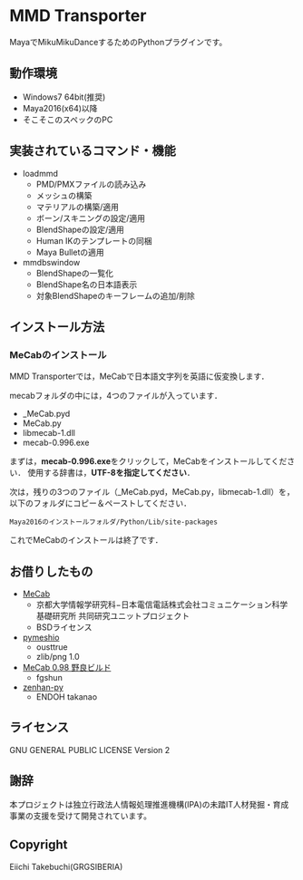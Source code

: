 MMD Transporter
=======================
MayaでMikuMikuDanceするためのPythonプラグインです。


## 動作環境

* Windows7 64bit(推奨)
* Maya2016(x64)以降
* そこそこのスペックのPC


## 実装されているコマンド・機能

* loadmmd
  - PMD/PMXファイルの読み込み
  - メッシュの構築
  - マテリアルの構築/適用
  - ボーン/スキニングの設定/適用
  - BlendShapeの設定/適用
  - Human IKのテンプレートの同梱
  - Maya Bulletの適用
* mmdbswindow
  - BlendShapeの一覧化
  - BlendShape名の日本語表示
  - 対象BlendShapeのキーフレームの追加/削除


## インストール方法

### MeCabのインストール
MMD Transporterでは，MeCabで日本語文字列を英語に仮変換します．

mecabフォルダの中には，4つのファイルが入っています．

* _MeCab.pyd
* MeCab.py
* libmecab-1.dll
* mecab-0.996.exe

まずは，**mecab-0.996.exe**をクリックして，MeCabをインストールしてください．
使用する辞書は，**UTF-8を指定してください**．

次は，残りの3つのファイル（_MeCab.pyd，MeCab.py，libmecab-1.dll）を，以下のフォルダにコピー＆ペーストしてください．

```
Maya2016のインストールフォルダ/Python/Lib/site-packages
```

これでMeCabのインストールは終了です．

## お借りしたもの

* [MeCab](http://taku910.github.io/mecab/)
  - 京都大学情報学研究科−日本電信電話株式会社コミュニケーション科学基礎研究所 共同研究ユニットプロジェクト
  - BSDライセンス
* [pymeshio](https://github.com/ousttrue/pymeshio)
  - ousttrue
  - zlib/png 1.0 
* [MeCab 0.98 野良ビルド](http://d.hatena.ne.jp/fgshun/20090910/1252571625)
  - fgshun
* [zenhan-py](https://github.com/MiCHiLU/zenhan-py)
  - ENDOH takanao

## ライセンス

GNU GENERAL PUBLIC LICENSE Version 2


## 謝辞

本プロジェクトは独立行政法人情報処理推進機構(IPA)の未踏IT人材発掘・育成事業の支援を受けて開発されています。


## Copyright

Eiichi Takebuchi(GRGSIBERIA)